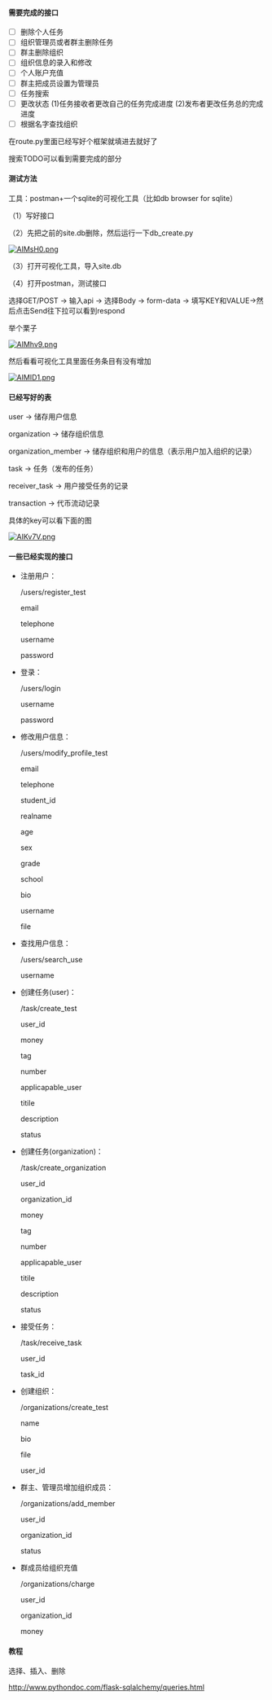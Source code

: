 #### 需要完成的接口

- [ ] 删除个人任务
- [ ] 组织管理员或者群主删除任务
- [ ] 群主删除组织
- [ ] 组织信息的录入和修改
- [ ] 个人账户充值
- [ ] 群主把成员设置为管理员
- [ ] 任务搜索
- [ ] 更改状态 (1)任务接收者更改自己的任务完成进度 (2)发布者更改任务总的完成进度
- [ ] 根据名字查找组织

在route.py里面已经写好个框架就填进去就好了

搜索TODO可以看到需要完成的部分

#### 测试方法

工具：postman+一个sqlite的可视化工具（比如db browser for sqlite）

（1）写好接口

（2）先把之前的site.db删除，然后运行一下db_create.py

[![AIMsH0.png](https://s2.ax1x.com/2019/04/09/AIMsH0.png)](https://imgchr.com/i/AIMsH0)

（3）打开可视化工具，导入site.db

（4）打开postman，测试接口

选择GET/POST -> 输入api -> 选择Body -> form-data -> 填写KEY和VALUE->然后点击Send往下拉可以看到respond

举个栗子

[![AIMhv9.png](https://s2.ax1x.com/2019/04/09/AIMhv9.png)](https://imgchr.com/i/AIMhv9)



然后看看可视化工具里面任务条目有没有增加

[![AIMID1.png](https://s2.ax1x.com/2019/04/09/AIMID1.png)](https://imgchr.com/i/AIMID1)



#### 已经写好的表

user -> 储存用户信息

organization -> 储存组织信息

organization_member  -> 储存组织和用户的信息（表示用户加入组织的记录）

task -> 任务（发布的任务）

receiver_task -> 用户接受任务的记录

transaction -> 代币流动记录

具体的key可以看下面的图

[![AIKv7V.png](https://s2.ax1x.com/2019/04/09/AIKv7V.png)](https://imgchr.com/i/AIKv7V)

#### 一些已经实现的接口

- 注册用户：

  /users/register_test

  email

  telephone

  username

  password

- 登录：

  /users/login

  username

  password

- 修改用户信息：

  /users/modify_profile_test

  email

  telephone

  student_id

  realname

  age

  sex

  grade

  school

  bio

  username

  file

- 查找用户信息：

  /users/search_use

  username

- 创建任务(user)：

  /task/create_test

  user_id

  money

  tag

  number

  applicapable_user

  titile

  description

  status

- 创建任务(organization)：

  /task/create_organization

  user_id

  organization_id

  money

  tag

  number

  applicapable_user

  titile

  description

  status

- 接受任务：

  /task/receive_task

  user_id

  task_id

- 创建组织：

  /organizations/create_test

  name

  bio

  file

  user_id

- 群主、管理员增加组织成员：

  /organizations/add_member

  user_id

  organization_id

  status

- 群成员给组织充值

  /organizations/charge

  user_id

  organization_id

  money

#### 教程

选择、插入、删除

<http://www.pythondoc.com/flask-sqlalchemy/queries.html> 









